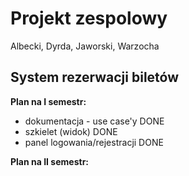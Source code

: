 Projekt zespolowy
=========
Albecki, Dyrda, Jaworski, Warzocha

System rezerwacji biletów
--------------


**Plan na I semestr:**
- dokumentacja - use case'y DONE
- szkielet (widok) DONE
- panel logowania/rejestracji DONE

**Plan na II semestr:**

